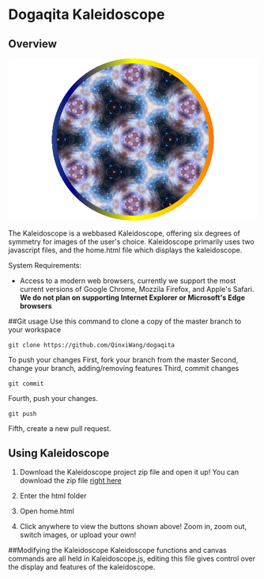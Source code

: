 # Dogaqita Kaleidoscope
## Overview

![TitleImg](https://github.com/QinxiWang/dogaqita/blob/master/ReadMeFiles/Kaleidoscope.png "Kaleidoscope showing the Space image that comes default!")

The Kaleidoscope is a webbased Kaleidoscope, offering six degrees of symmetry for images of the user's choice. Kaleidoscope primarily uses two javascript files, and the home.html file which displays the kaleidoscope. 


System Requirements:
* Access to a modern web browsers, currently we support the most current versions of Google Chrome, Mozzila Firefox, and Apple's Safari. **We do not plan on supporting Internet Explorer or Microsoft's Edge browsers**

##Git usage
Use this command to clone a copy of the master branch to your workspace
```
git clone https://github.com/QinxiWang/dogaqita 
```

To push your changes
First, fork your branch from the master
Second, change your branch, adding/removing features
Third, commit changes
```
git commit
```
Fourth, push your changes.
```
git push
```
Fifth, create a new pull request.


## Using Kaleidoscope
1. Download the Kaleidoscope project zip file and open it up! You can download the zip file [right here](https://github.com/QinxiWang/dogaqita/archive/master.zip)


2. Enter the html folder 


3. Open home.html


4. Click anywhere to view the buttons shown above! Zoom in, zoom out, switch images, or upload your own!


##Modifying the Kaleidoscope
Kaleidoscope functions and canvas commands are all held in Kaleidoscope.js, editing this file gives control over the display and features of the kaleidoscope.

